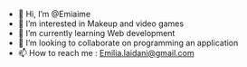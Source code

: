 - 👋 Hi, I’m @Emiaime
- 👀 I’m interested in Makeup and video games
- 🌱 I’m currently learning Web development
- 💞️ I’m looking to collaborate on programming an application
- 📫 How to reach me : Emilia.laidani@gmail.com

<!---
Emiaime/Emiaime is a ✨ special ✨ repository because its `README.md` (this file) appears on your GitHub profile.
You can click the Preview link to take a look at your changes.
--->
